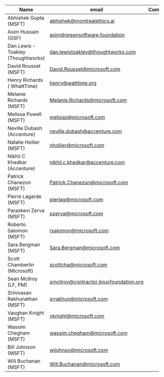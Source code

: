 | Name | email | Comment|
| --- | ---| --- |
Abhishek Gupta (MSFT)|	abhishek@montrealethics.ai|
Asim Hussain (GSF)|	asim@greensoftware.foundation|
Dan Lewis - Toakley (Thoughtworks)|	dan.lewistoakley@thoughtworks.com|
David Rousset (MSFT)|	David.Rousset@microsoft.com|
Henry Richards ( WhattTime)	|henry@watttime.org|
Melanie Richards (MSFT)|	Melanie.Richards@microsoft.com|
Melissa Powell (MSFT)|	melissp@microsoft.com|
Neville Dubash (Accenture)|	neville.dubash@accenture.com|
Natalie Hollier (MSFT)	|nhollier@microsoft.com|
Nikhil C Khedkar  (Accenture)|	nikhil.c.khedkar@accenture.com|
Patrick Chanezon (MSFT)	|Patrick.Chanezon@microsoft.com|
Pierre Lagarde (MSFT)|	pierlag@microsoft.com|
Paraskevi Zerva (MSFT)|	pzerva@microsoft.com|
Roberto Salomon (MSFT)	|rsalomon@microsoft.com|
Sara Bergman (MSFT)	|Sara.Bergman@microsoft.com|
Scott Chamberlin (Microsoft)	|scottcha@microsoft.com|
Sean McIlroy (LF, PM)	|smcilroy@contractor.linuxfoundation.org|
Srinivasan Rakhunathan (MSFT)	|srrakhun@microsoft.com|
Vaughan Knight (MSFT)|	vknight@microsoft.com|
Wassim Chegham (MSFT)|	wassim.chegham@microsoft.com|
Bill Johnson (MSFT)	|wijohnso@microsoft.com|
Will Buchanan (MSFT)|Will.Buchanan@microsoft.com|


